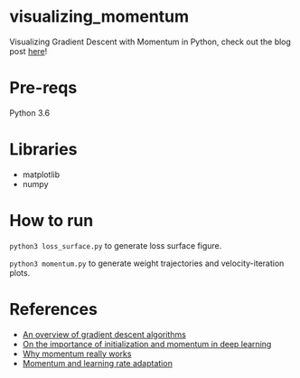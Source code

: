 # visualizing_momentum
Visualizing Gradient Descent with Momentum in Python, check out the blog post [here](https://medium.com/@hengluchang/visualizing-gradient-descent-with-momentum-in-python-7ef904c8a847)! 

# Pre-reqs
Python 3.6

# Libraries
- matplotlib
- numpy

# How to run
`python3 loss_surface.py` to generate loss surface figure. 

`python3 momentum.py` to generate weight trajectories and velocity-iteration plots. 

# References
- [An overview of gradient descent algorithms](http://ruder.io/optimizing-gradient-descent/index.html#momentum)
- [On the importance of initialization and momentum in deep learning](http://www.cs.toronto.edu/~fritz/absps/momentum.pdf)
- [Why momentum really works](https://distill.pub/2017/momentum/)
- [Momentum and learning rate adaptation](https://www.willamette.edu/~gorr/classes/cs449/momrate.html)
